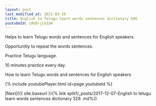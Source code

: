 ```yaml
---
layout: post
last_modified_at: 2021-03-29
title: English to Telugu learn words sentences dictionary 695 
youtubeId: c0GbrjLkZa0
---
```

 
 
Helps to learn Telugu words and sentences for English speakers.

Opportunitiy to repeat the words sentences. 

Practice Telugu language. 
 
10 minutes practice every day. 
 
How to learn Telugu words and sentences for English speakers 
 
{% include youtubePlayer.html id=page.youtubeId %}
 
 
[Next]({{ site.baseurl }}{% link  split1/_posts/2017-12-07-English to telugu learn words sentences dictionary 328 .md%})
 
